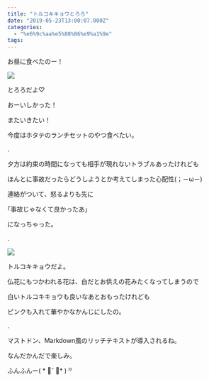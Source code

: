 ```yaml
---
title: "トルコキキョウとろろ"
date: "2019-05-23T13:00:07.000Z"
categories: 
  - "%e6%9c%aa%e5%88%86%e9%a1%9e"
tags: 
---
```


お昼に食べたのー！

![](images/img_20190523_2105495932306586108114387.jpg)

とろろだよ♡

おーいしかった！

またいきたい！

今度はホタテのランチセットのやつ食べたい。

.

夕方は約束の時間になっても相手が現れないトラブルあったけれども

ほんとに事故だったらどうしようとか考えてしまった心配性(；－ω－)

連絡がついて、怒るよりも先に

｢事故じゃなくて良かったあ｣

になっちゃった。

.

![](images/2019-05-23-20-36-118662931307330302066.jpg)

トルコキキョウだよ。

仏花にもつかわれる花は、白だとお供えの花みたくなってしまうので

白いトルコキキョウも良いなあとおもったけれども

ピンクも入れて華やかなかんじにしたの。

.

マストドン、Markdown風のリッチテキストが導入されるね。

なんだかんだで楽しみ。

ふんふんー( \* ॑˘ ॑\* ) ⁾⁾
